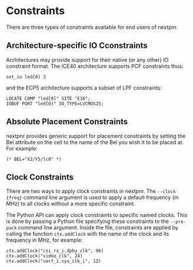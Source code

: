 # Constraints

There are three types of constraints available for end users of nextpnr.

## Architecture-specific IO Cconstraints

Architectures may provide support for their native (or any other) IO constraint format.
The iCE40 architecture supports PCF constraints thus:

    set_io led[0] 3

and the ECP5 architecture supports a subset of LPF constraints:

    LOCATE COMP "led[0]" SITE "E16";
    IOBUF PORT "led[0]" IO_TYPE=LVCMOS25;


## Absolute Placement Constraints

nextpnr provides generic support for placement constraints by setting the Bel attribute on the cell to the name of
the Bel you wish it to be placed at. For example:

    (* BEL="X2/Y5/lc0" *)

## Clock Constraints

There are two ways to apply clock constraints in nextpnr. The `--clock {freq}` command line argument is used to
apply a default frequency (in MHz) to all clocks without a more specific constraint.

The Python API can apply clock constraints to specific named clocks. This is done by passing a Python file
specifying these constraints to the `--pre-pack` command line argument. Inside the file, constraints are applied by
calling the function `ctx.addClock` with the name of the clock and its frequency in MHz, for example:

    ctx.addClock("csi_rx_i.dphy_clk", 96)
    ctx.addClock("video_clk", 24)
    ctx.addClock("uart_i.sys_clk_i", 12)


